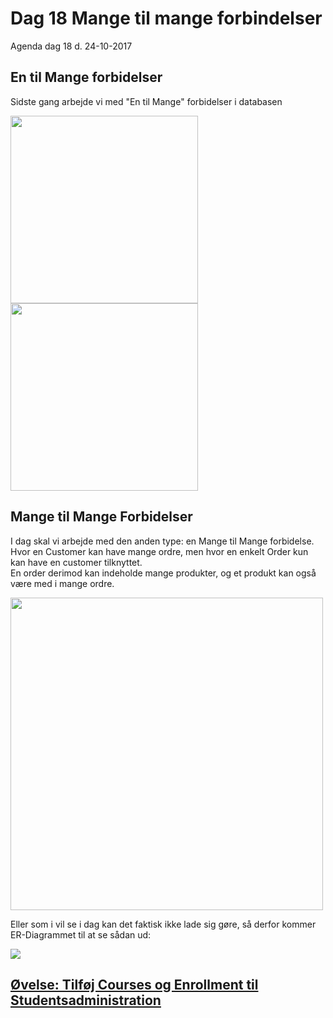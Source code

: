 # Dag 18 Mange til mange forbindelser
Agenda dag 18 d. 24-10-2017

## En til Mange forbidelser
Sidste gang arbejde vi med "En til Mange" forbidelser i databasen 

<img src="https://github.com/dat17v1/2_18_mange_til_mange_forbindelser/blob/master/img/en-mange.png" width="300px" />
<img src="https://github.com/dat17v1/2_18_mange_til_mange_forbindelser/blob/master/img/en-mange-tabeller.png" width="300px" />

## Mange til Mange Forbidelser
I dag skal vi arbejde med den anden type: en Mange til Mange forbidelse.    
Hvor en Customer kan have mange ordre, men hvor en enkelt Order kun kan have en customer tilknyttet.    
En order derimod kan indeholde mange produkter, og et produkt kan også være med i mange ordre.    

<img src="https://github.com/dat17v1/2_18_mange_til_mange_forbindelser/blob/master/img/Mange-mange.png" width="500px" />    


Eller som i vil se i dag kan det faktisk ikke lade sig gøre, så derfor kommer ER-Diagrammet til at se sådan ud:    

<img src="https://github.com/dat17v1/2_18_mange_til_mange_forbindelser/blob/master/img/Mange-mange_2.png"  />    



## [Øvelse: Tilføj Courses og Enrollment til Studentsadministration]()

